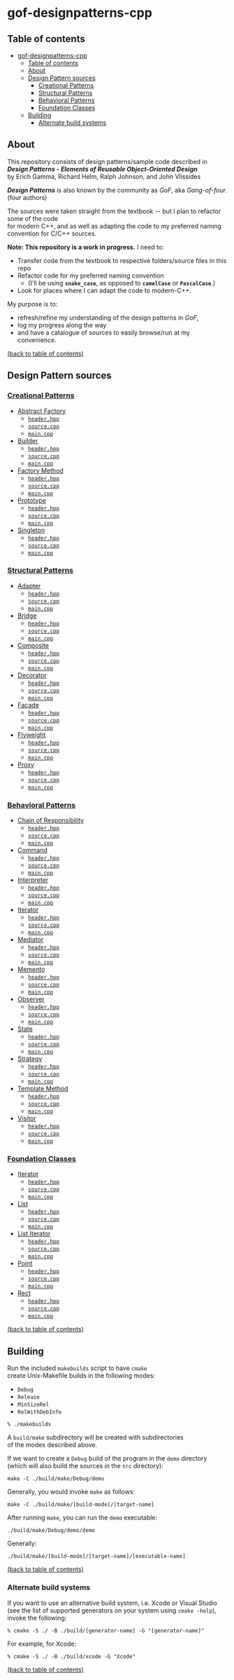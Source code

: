 # gof-designpatterns-cpp

## Table of contents

- [gof-designpatterns-cpp](#gof-designpatterns-cpp)
  - [Table of contents](#table-of-contents)
  - [About](#about)
  - [Design Pattern sources](#design-pattern-sources)
    - [Creational Patterns](#creational-patterns)
    - [Structural Patterns](#structural-patterns)
    - [Behavioral Patterns](#behavioral-patterns)
    - [Foundation Classes](#foundation-classes)
  - [Building](#building)
    - [Alternate build systems](#alternate-build-systems)

## About

This repository consists of design patterns/sample code described in<br>
<b><i>Design Patterns - Elements of Reusable Object-Oriented Design</i></b><br>by Erich Gamma, Richard Helm, Ralph Johnson, and John Vlissides<br>

<b><i>Design Patterns</i></b> is also known by the community as <i>GoF</i>, aka <i>Gang-of-four</i>. (four authors)

The sources were taken straight from the textbook -- but I plan to refactor some of the code<br>
for modern C++, and as well as adapting the code to my preferred naming convention for C/C++ sources.<br>

<b>Note: This repository is a work in progress.</b> I need to:
- Transfer code from the textbook to respective folders/source files in this repo
- Refactor code for my preferred naming convention
  - (I'll be using <b>`snake_case`</b>, as opposed to <b>`camelCase`</b> or <b>`PascalCase`</b>.)
- Look for places where I can adapt the code to modern-C++.

My purpose is to:
- refresh/refine my understanding of the design patterns in <i>GoF</i>,<br>
- log my progress along the way
- and have a catalogue of sources to easily browse/run at my convenience.

[(back to table of contents)](#table-of-contents)

## Design Pattern sources

### [Creational Patterns](./src/0_creational_patterns)
  - [Abstract Factory](./src/0_creational_patterns/abstract_factory)
    - [`header.hpp`](./src/0_creational_patterns/abstract_factory/header.hpp)
    - [`source.cpp`](./src/0_creational_patterns/abstract_factory/source.cpp)
    - [`main.cpp`](./src/0_creational_patterns/abstract_factory/main.cpp)
  - [Builder](./src/0_creational_patterns/builder)
    - [`header.hpp`](./src/0_creational_patterns/builder/header.hpp)
    - [`source.cpp`](./src/0_creational_patterns/builder/source.cpp)
    - [`main.cpp`](./src/0_creational_patterns/builder/main.cpp)
  - [Factory Method](./src/0_creational_patterns/factory_method)
    - [`header.hpp`](./src/0_creational_patterns/factory_method/header.hpp)
    - [`source.cpp`](./src/0_creational_patterns/factory_method/source.cpp)
    - [`main.cpp`](./src/0_creational_patterns/factory_method/main.cpp)
  - [Prototype](./src/0_creational_patterns/prototype)
    - [`header.hpp`](./src/0_creational_patterns/prototype/header.hpp)
    - [`source.cpp`](./src/0_creational_patterns/prototype/source.cpp)
    - [`main.cpp`](./src/0_creational_patterns/protoype/main.cpp)
  - [Singleton](./src/0_creational_patterns/singleton)
    - [`header.hpp`](./src/0_creational_patterns/singleton/header.hpp)
    - [`source.cpp`](./src/0_creational_patterns/singleton/source.cpp)
    - [`main.cpp`](./src/0_creational_patterns/singleton/main.cpp)
### [Structural Patterns](./src/1_structural_patterns)
  - [Adapter](./src/1_structural_patterns/adapter)
    - [`header.hpp`](./src/1_structural_patterns/adapter/header.hpp)
    - [`source.cpp`](./src/1_structural_patterns/adapter/source.cpp)
    - [`main.cpp`](./src/1_structural_patterns/adapter/main.cpp)
  - [Bridge](./src/1_structural_patterns/bridge)
    - [`header.hpp`](./src/1_structural_patterns/bridge/header.hpp)
    - [`source.cpp`](./src/1_structural_patterns/bridge/source.cpp)
    - [`main.cpp`](./src/1_structural_patterns/bridge/main.cpp)
  - [Composite](./src/1_structural_patterns/composite)
    - [`header.hpp`](./src/1_structural_patterns/composite/header.hpp)
    - [`source.cpp`](./src/1_structural_patterns/composite/source.cpp)
    - [`main.cpp`](./src/1_structural_patterns/composite/main.cpp)
  - [Decorator](./src/1_structural_patterns/decorator)
    - [`header.hpp`](./src/1_structural_patterns/decorator/header.hpp)
    - [`source.cpp`](./src/1_structural_patterns/decorator/source.cpp)
    - [`main.cpp`](./src/1_structural_patterns/decorator/main.cpp)
  - [Facade](./src/1_structural_patterns/facade)
    - [`header.hpp`](./src/1_structural_patterns/facade/header.hpp)
    - [`source.cpp`](./src/1_structural_patterns/facade/source.cpp)
    - [`main.cpp`](./src/1_structural_patterns/facade/main.cpp)
  - [Flyweight](./src/1_structural_patterns/flyweight)
    - [`header.hpp`](./src/1_structural_patterns/flyweight/header.hpp)
    - [`source.cpp`](./src/1_structural_patterns/flyweight/source.cpp)
    - [`main.cpp`](./src/1_structural_patterns/flyweight/main.cpp)
  - [Proxy](./src/1_structural_patterns/proxy)
    - [`header.hpp`](./src/1_structural_patterns/proxy/header.hpp)
    - [`source.cpp`](./src/1_structural_patterns/proxy/source.cpp)
    - [`main.cpp`](./src/1_structural_patterns/proxy/main.cpp)
### [Behavioral Patterns](./src/2_behavioral_patterns)
  - [Chain of Responsibility](./src/2_behavioral_patterns/chain_of_responsibility)
    - [`header.hpp`](./src/2_behavioral_patterns/chain_of_responsibility/header.hpp)
    - [`source.cpp`](./src/2_behavioral_patterns/chain_of_responsibility/source.cpp)
    - [`main.cpp`](./src/2_behavioral_patterns/chain_of_responsibility/main.cpp)
  - [Command](./src/2_behavioral_patterns/command)
    - [`header.hpp`](./src/2_behavioral_patterns/command/header.hpp)
    - [`source.cpp`](./src/2_behavioral_patterns/command/source.cpp)
    - [`main.cpp`](./src/2_behavioral_patterns/command/main.cpp)
  - [Interpreter](./src/2_behavioral_patterns/interpreter)
    - [`header.hpp`](./src/2_behavioral_patterns/interpreter/header.hpp)
    - [`source.cpp`](./src/2_behavioral_patterns/interpreter/source.cpp)
    - [`main.cpp`](./src/2_behavioral_patterns/interpreter/main.cpp)
  - [Iterator](./src/2_behavioral_patterns/iterator)
    - [`header.hpp`](./src/2_behavioral_patterns/iterator/header.hpp)
    - [`source.cpp`](./src/2_behavioral_patterns/iterator/source.cpp)
    - [`main.cpp`](./src/2_behavioral_patterns/iterator/main.cpp)
  - [Mediator](./src/2_behavioral_patterns/mediator)
    - [`header.hpp`](./src/2_behavioral_patterns/mediator/header.hpp)
    - [`source.cpp`](./src/2_behavioral_patterns/mediator/source.cpp)
    - [`main.cpp`](./src/2_behavioral_patterns/mediator/main.cpp)
  - [Memento](./src/2_behavioral_patterns/memento)
    - [`header.hpp`](./src/2_behavioral_patterns/memento/header.hpp)
    - [`source.cpp`](./src/2_behavioral_patterns/memento/source.cpp)
    - [`main.cpp`](./src/2_behavioral_patterns/memento/main.cpp)
  - [Observer](./src/2_behavioral_patterns/observer)
    - [`header.hpp`](./src/2_behavioral_patterns/observer/header.hpp)
    - [`source.cpp`](./src/2_behavioral_patterns/observer/source.cpp)
    - [`main.cpp`](./src/2_behavioral_patterns/observer/main.cpp)
  - [State](./src/2_behavioral_patterns/state)
    - [`header.hpp`](./src/2_behavioral_patterns/state/header.hpp)
    - [`source.cpp`](./src/2_behavioral_patterns/state/source.cpp)
    - [`main.cpp`](./src/2_behavioral_patterns/state/main.cpp)
  - [Strategy](./src/2_behavioral_patterns/strategy)
    - [`header.hpp`](./src/2_behavioral_patterns/strategy/header.hpp)
    - [`source.cpp`](./src/2_behavioral_patterns/strategy/source.cpp)
    - [`main.cpp`](./src/2_behavioral_patterns/strategy/main.cpp)
  - [Template Method](./src/2_behavioral_patterns/template_method)
    - [`header.hpp`](./src/2_behavioral_patterns/template_method/header.hpp)
    - [`source.cpp`](./src/2_behavioral_patterns/template_method/source.cpp)
    - [`main.cpp`](./src/2_behavioral_patterns/template_method/main.cpp)
  - [Visitor](./src/2_behavioral_patterns/visitor)
    - [`header.hpp`](./src/2_behavioral_patterns/visitor/header.hpp)
    - [`source.cpp`](./src/2_behavioral_patterns/visitor/source.cpp)
    - [`main.cpp`](./src/2_behavioral_patterns/visitor/main.cpp)
### [Foundation Classes](./src/3_foundation_classes)
  - [Iterator](./src/3_foundation_classes/iterator)
    - [`header.hpp`](./src/3_foundation_classes/iterator/header.hpp)
    - [`source.cpp`](./src/3_foundation_classes/iterator/source.cpp)
    - [`main.cpp`](./src/3_foundation_classes/iterator/main.cpp)
  - [List](./src/3_foundation_classes/list)
    - [`header.hpp`](./src/3_foundation_classes/list/header.hpp)
    - [`source.cpp`](./src/3_foundation_classes/list/source.cpp)
    - [`main.cpp`](./src/3_foundation_classes/list/main.cpp)
  - [List Iterator](./src/3_foundation_classes/list_iterator)
    - [`header.hpp`](./src/3_foundation_classes/list_iterator/header.hpp)
    - [`source.cpp`](./src/3_foundation_classes/list_iterator/source.cpp)
    - [`main.cpp`](./src/3_foundation_classes/list_iterator/main.cpp)
  - [Point](./src/3_foundation_classes/point)
    - [`header.hpp`](./src/3_foundation_classes/point/header.hpp)
    - [`source.cpp`](./src/3_foundation_classes/point/source.cpp)
    - [`main.cpp`](./src/3_foundation_classes/point/main.cpp)
  - [Rect](./src/3_foundation_classes/rect)
    - [`header.hpp`](./src/3_foundation_classes/rect/header.hpp)
    - [`source.cpp`](./src/3_foundation_classes/rect/source.cpp)
    - [`main.cpp`](./src/3_foundation_classes/rect/main.cpp)

[(back to table of contents)](#table-of-contents)

## Building

Run the included `makebuilds` script to have `cmake`<br>
create Unix-Makefile builds in the following modes:
- `Debug`
- `Release`
- `MinSizeRel`
- `RelWithDebInfo`

```
% ./makebuilds
```

A `build/make` subdirectory will be created with subdirectories<br>
of the modes described above. 

If we want to create a `Debug` build of the program in the `demo` directory<br>
(which will also build the sources in the `src` directory):

```
make -C ./build/make/Debug/demo
```

Generally, you would invoke `make` as follows:
```
make -C ./build/make/[build-mode]/[target-name]
```

After running `make`, you can run the `demo` executable:
```
./build/make/Debug/demo/demo
```

Generally:
```
./build/make/[build-mode]/[target-name]/[executable-name]
```

[(back to table of contents)](#table-of-contents)

### Alternate build systems

If you want to use an alternative build system, i.e. Xcode or Visual Studio<br>
(see the list of supported generators on your system using `cmake -help`), invoke the following:
```
% cmake -S ./ -B ./build/[generator-name] -G "[generator-name]"
```

For example, for Xcode:
```
% cmake -S ./ -B ./build/xcode -G "Xcode"
```

[(back to table of contents)](#table-of-contents)
